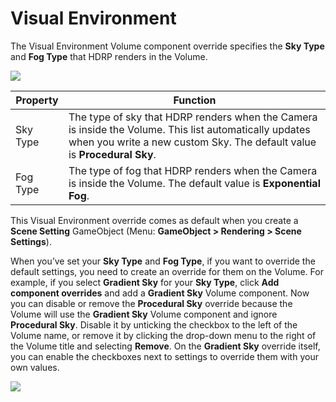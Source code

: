 # Visual Environment

The Visual Environment Volume component override specifies the **Sky Type** and **Fog Type** that HDRP renders in the Volume.

![](https://github.com/Unity-Technologies/ScriptableRenderPipeline/wiki/Pages/HDRP/Images/SceneSettingsVisualEnvironment1.png)

| Property | Function                                                     |
| -------- | ------------------------------------------------------------ |
| Sky Type | The type of sky that HDRP renders when the Camera is inside the Volume. This list automatically updates when you write a new custom Sky. The default value is **Procedural Sky**. |
| Fog Type | The type of fog that HDRP renders when the Camera is inside the Volume. The default value is **Exponential Fog**. |

This Visual Environment override comes as default when you create a **Scene Setting** GameObject (Menu: **GameObject > Rendering > Scene Settings**).

When you’ve set your **Sky Type** and **Fog Type**, if you want to override the default settings, you need to create an override for them on the Volume. For example, if you select **Gradient Sky** for your **Sky Type**, click **Add component overrides** and add a **Gradient Sky** Volume component. Now you can disable or remove the **Procedural Sky** override because the Volume will use the **Gradient Sky** Volume component and ignore **Procedural Sky**. Disable it by unticking the checkbox to the left of the Volume name, or remove it by clicking the drop-down menu to the right of the Volume title and selecting **Remove**. On the **Gradient Sky** override itself, you can enable the checkboxes next to settings to override them with your own values.

![](https://github.com/Unity-Technologies/ScriptableRenderPipeline/wiki/Pages/HDRP/Images/SceneSettingsVisualEnvironment2.png)